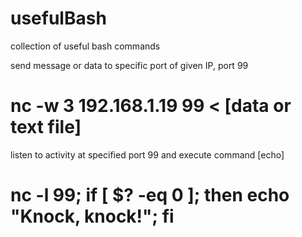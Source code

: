 # usefulBash
collection of useful bash commands

send message or data to specific port of given IP, port 99
# nc -w 3 192.168.1.19 99 < [data or text file]

listen to activity at specified port 99 and execute command [echo]
# nc -l 99; if [ $? -eq 0 ]; then echo "Knock, knock!"; fi
